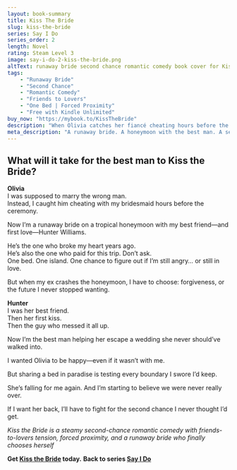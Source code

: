 ```yaml
---
layout: book-summary
title: Kiss The Bride
slug: kiss-the-bride
series: Say I Do
series_order: 2
length: Novel
rating: Steam Level 3
image: say-i-do-2-kiss-the-bride.png
altText: runaway bride second chance romantic comedy book cover for Kiss the Bride by Kenna Shaw Reed
tags:
    - "Runaway Bride"
    - "Second Chance"
    - "Romantic Comedy"
    - "Friends to Lovers"
    - "One Bed | Forced Proximity"
    - "Free with Kindle Unlimited"
buy_now: "https://mybook.to/KissTheBride"
description: "When Olivia catches her fiancé cheating hours before the wedding, she escapes with her best friend—and first love—Hunter. Now she’s a runaway bride on a tropical honeymoon with the man who once broke her heart. Sparks fly, secrets unravel, and second chances get complicated. Kiss the Bride is a steamy romantic comedy featuring friends to lovers, forced proximity, and emotional redemption in paradise."
meta_description: "A runaway bride. A honeymoon with the best man. A second chance with the man who broke her heart. Kiss the Bride is a steamy romantic comedy packed with betrayal, forced proximity, and friends-to-lovers heat."
---
```


## What will it take for the best man to Kiss the Bride?

**Olivia**  
I was supposed to marry the wrong man.    
Instead, I caught him cheating with my bridesmaid hours before the ceremony.  

Now I’m a runaway bride on a tropical honeymoon with my best friend—and first love—Hunter Williams.

He’s the one who broke my heart years ago.  
He’s also the one who paid for this trip. Don’t ask.  
One bed. One island. One chance to figure out if I’m still angry… or still in love.

But when my ex crashes the honeymoon, I have to choose: forgiveness, or the future I never stopped wanting.

**Hunter**  
I was her best friend.  
Then her first kiss.  
Then the guy who messed it all up.

Now I’m the best man helping her escape a wedding she never should’ve walked into.

I wanted Olivia to be happy—even if it wasn’t with me.

But sharing a bed in paradise is testing every boundary I swore I’d keep.

She’s falling for me again. And I’m starting to believe we were never really over.

If I want her back, I’ll have to fight for the second chance I never thought I’d get.

_Kiss the Bride is a steamy second-chance romantic comedy with friends-to-lovers tension, forced proximity, and a runaway bride who finally chooses herself_

**Get [Kiss the Bride](https://mybook.to/KissTheBride/ "Kiss the Bride") today.**
**Back to series [Say I Do](https://mybook.to/KissTheBride/ "Say I Do")**